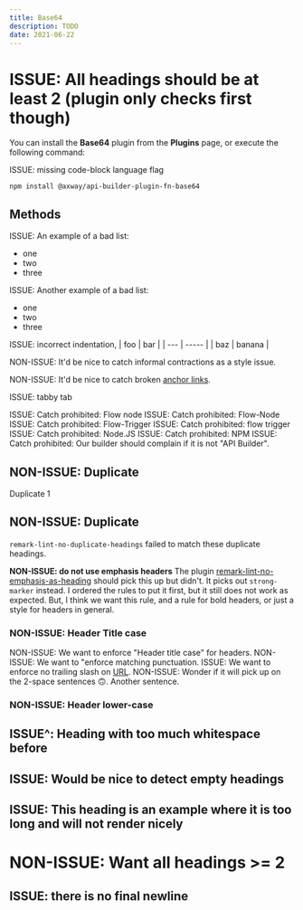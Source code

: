```yaml
---
title: Base64
description: TODO
date: 2021-06-22
---
```


# ISSUE: All headings should be at least 2 (plugin only checks first though)

You can install the **Base64** plugin from the **Plugins** page, or execute the following command:

ISSUE: missing code-block language flag
```
npm install @axway/api-builder-plugin-fn-base64
```

## Methods
ISSUE: An example of a bad list:
* one
* two
* three

ISSUE: Another example of a bad list:
- one
- two
- three

ISSUE: incorrect indentation,
 | foo | bar |
 | --- | ----- |
 | baz | banana |

NON-ISSUE: It'd be nice to catch informal contractions as a style issue.

NON-ISSUE: It'd be nice to catch broken [anchor links](#methodz).

ISSUE: tabby	tab

ISSUE: Catch prohibited: Flow node
ISSUE: Catch prohibited: Flow-Node
ISSUE: Catch prohibited: Flow-Trigger
ISSUE: Catch prohibited: flow trigger
ISSUE: Catch prohibited: Node.JS
ISSUE: Catch prohibited: NPM
ISSUE: Catch prohibited: Our builder should complain if it is not "API Builder".

## NON-ISSUE: Duplicate
Duplicate 1

## NON-ISSUE: Duplicate
`remark-lint-no-duplicate-headings` failed to match these duplicate headings.

__NON-ISSUE: do not use emphasis headers__
The plugin [remark-lint-no-emphasis-as-heading](https://www.npmjs.com/package/remark-lint-no-emphasis-as-heading) should pick this up but didn't. It picks out `strong-marker` instead. I ordered the rules to put it first, but it still does not work as expected. But, I think we want this rule, and a rule for bold headers, or just a style for headers in general.

### NON-ISSUE: Header Title case
NON-ISSUE: We want to enforce "Header title case" for headers.
NON-ISSUE: We want to "enforce matching punctuation.
ISSUE: We want to enforce no trailing slash on [URL](https://www.npmjs.com/).
NON-ISSUE: Wonder if it will pick up on the 2-space sentences :upside_down_face:.  Another sentence.

### NON-ISSUE: Header lower-case


## ISSUE^: Heading with too much whitespace before

## ISSUE: Would be nice to detect empty headings

## ISSUE: This heading is an example where it is too long and will not render nicely

# NON-ISSUE: Want all headings >= 2

## ISSUE: there is no final newline